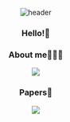 
<div align='center'>
  
![header](https://capsule-render.vercel.app/api?type=waving&color=79CF9F&height=300&section=header&text=Geonu%20Lee&fontSize=90)
### Hello!👋
  
### About me🧑🏻‍💻
<a href="https://sites.google.com/view/geonulee/"><img src="https://img.shields.io/badge/Portfolio-4285F4?style=flat-square&logo=Google Chrome&logoColor=white"/></a>

### Papers📖
<a href="https://www.mdpi.com/2076-3417/10/4/1531/htm"><img src="https://img.shields.io/badge/-Body--Part--Aware%20and%20Multitask--Aware%20Single--Image--Based%20Action%20Recognition-brightgreen"/></a>

</div>

